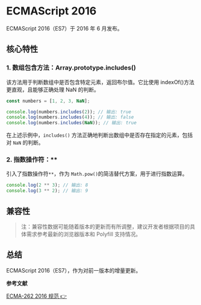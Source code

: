 # ECMAScript 2016

ECMAScript 2016（ES7）于 2016 年 6 月发布。

## 核心特性

### 1. 数组包含方法：Array.prototype.includes()

该方法用于判断数组中是否包含特定元素，返回布尔值。它比使用 indexOf()方法更直观，且能够正确处理 NaN 的判断。

```javascript
const numbers = [1, 2, 3, NaN];

console.log(numbers.includes(2)); // 输出: true
console.log(numbers.includes(4)); // 输出: false
console.log(numbers.includes(NaN)); // 输出: true
```

在上述示例中，`includes()` 方法正确地判断出数组中是否存在指定的元素，包括对 `NaN` 的判断。

### 2. 指数操作符：\*\*

引入了指数操作符`**`，作为 `Math.pow()`的简洁替代方案，用于进行指数运算。

```javascript
console.log(2 ** 3); // 输出: 8
console.log(3 ** 2); // 输出: 9
```

## 兼容性

<BrowserCard cv="52+" fv="48+" sv="10+" oev="14+" iev="不支持"  />

<!--
| Chrome | Firefox | Safari | Edge | Internet Explorer |
| :----: | :-----: | :----: | :--: | :---------------: |
|  52+   |   48+   |  10+   | 14+  |      不支持       |
-->

> 注：兼容性数据可能随着版本的更新而有所调整，建议开发者根据项目的具体需求参考最新的浏览器版本和 Polyfill 支持情况。

## 总结

ECMAScript 2016（ES7），作为对前一版本的增量更新。

**参考文献**

[ECMA-262 2016 规范 👉](https://tc39.es/ecma262/2016/)
